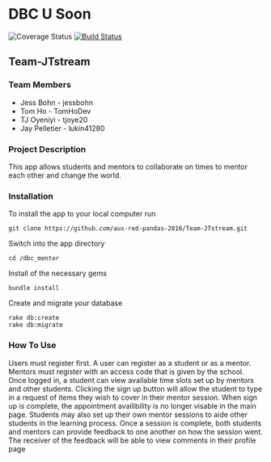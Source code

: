 # DBC U Soon                                                                                          

![Coverage Status](http://img.shields.io/coveralls/haml/haml.svg)
[![Build Status](https://travis-ci.org/aus-red-pandas-2016/Team-JTstream.svg?branch=master)](https://travis-ci.org/aus-red-pandas-2016/Team-JTstream)

## Team-JTstream

### Team Members

- Jess Bohn - jessbohn
- Tom Ho - TomHoDev
- TJ Oyeniyi - tjoye20
- Jay Pelletier - lukin41280

### Project Description

This app allows students and mentors to collaborate on times to mentor each other and change the world.  

### Installation 
To install the app to your local computer run

    git clone https://github.com/aus-red-pandas-2016/Team-JTstream.git
Switch into the app directory

    cd /dbc_mentor
Install of the necessary gems

    bundle install
Create and migrate your database

    rake db:create
    rake db:migrate

### How To Use

Users must register first.  A user can register as a student or as a mentor.  Mentors must register with an access code that is given by the school.  Once logged in, a student can view available time slots set up by mentors and other students.  Clicking the sign up button will allow the student to type in a request of items they wish to cover in their mentor session.  When sign up is complete, the appointment availibility is no longer visable in the main page.  Students may also set up their own mentor sessions to aide other students in the learning process.  Once a session is complete, both students and mentors can provide feedback to one another on how the session went.  The receiver of the feedback will be able to view comments in their profile page

